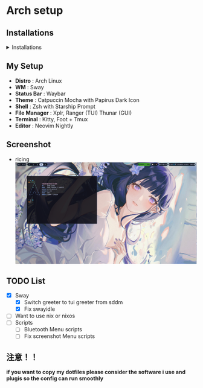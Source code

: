 # Arch setup

## Installations

<details>
    <summary> Installations </summary>

```bash
alias dots="/usr/bin/git --git-dir $HOME/.dotfiles/ --work-tree=$HOME"  
git clone --bare https://www.github.com/takadev15/dotfiles.git $HOME/.dotfiles
dots checkout  
dots config --local status.showUntrackedFiles no
```

</details>

## My Setup

* **Distro** : Arch Linux
* **WM** : Sway
* **Status Bar** : Waybar
* **Theme** : Catpuccin Mocha with Papirus Dark Icon
* **Shell** : Zsh with Starship Prompt
* **File Manager** : Xplr, Ranger (TUI) Thunar (GUI)
* **Terminal** : Kitty, Foot + Tmux
* **Editor** : Neovim Nightly

## Screenshot

* ricing
![Screenshot](./assets/ricing/ricing.png)

## TODO List

* [x] Sway
  * [x] Switch greeter to tui greeter from sddm
  * [x] Fix swayidle
* [ ] Want to use nix or nixos
* [ ] Scripts
  * [ ] Bluetooth Menu scripts
  * [ ] Fix screenshot Menu scripts

## 注意！！

**if you want to copy my dotfiles please consider the software i use and plugis so the config can run smoothly**
